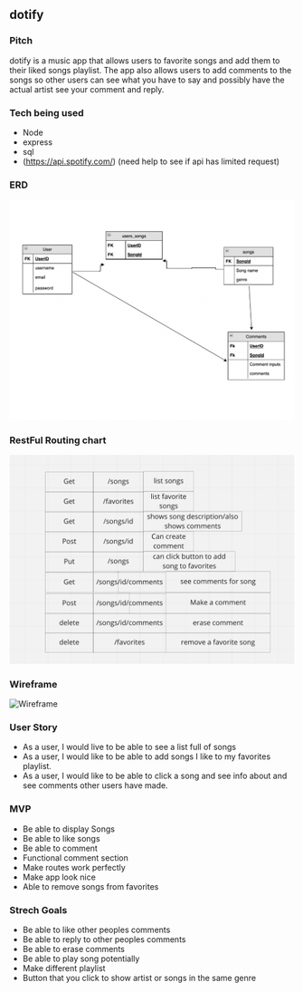 ## dotify

### Pitch

dotify is a music app that allows users to favorite songs and add them to their liked songs playlist. The app also allows users to add comments to the songs so other users can see what you have to say and possibly have the actual artist see your comment and reply. 

### Tech being used

* Node 
* express
* sql
* (https://api.spotify.com/) (need help to see if api has limited request)

### ERD
![ERD](./img/ERD.png)

### RestFul Routing chart
![RRC](./img/Routes.png)

### Wireframe
![Wireframe](https://imgur.com/IUL0M0i.png)

### User Story 

* As a user, I would live to be able to see a list full of songs 
* As a user, I would like to be able to add songs I like to my favorites playlist. 
* As a user, I would like to be able to click a song and see info about and see comments other users have made.

### MVP 

* Be able to display Songs
* Be able to like songs
* Be able to comment
* Functional comment section
* Make routes work perfectly
* Make app look nice
* Able to remove songs from favorites

### Strech Goals

* Be able to like other peoples comments
* Be able to reply to other peoples comments
* Be able to erase comments
* Be able to play song potentially
* Make different playlist
* Button that you click to show artist or songs in the same genre
